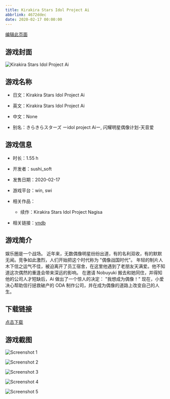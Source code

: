 ```yaml
---
title: Kirakira Stars Idol Project Ai
abbrlink: 4672ddec
date: 2020-02-17 00:00:00
---
```

[编辑此页面](https://github.com/ACG-3/ADV3-source/blob/main/source/_posts/Kirakira%20Stars%20Idol%20Project%20Ai.md)

## 游戏封面

![Kirakira Stars Idol Project Ai](https://pan.timero.xyz/d/onedrive/img_lib_001/Kirakira%20Stars%20Idol%20Project%20Ai_cover.avif)


## 游戏名称

- 日文：Kirakira Stars Idol Project Ai
- 英文：Kirakira Stars Idol Project Ai
- 中文：None

- 别名：きらきらスターズ ーidol project Aiー, 闪耀明星偶像计划-天音爱


## 游戏信息

- 时长：1.55 h
- 开发者：sushi_soft
- 发售日期：2020-02-17
- 游戏平台：win, swi
- 相关作品：
   - 续作：Kirakira Stars Idol Project Nagisa

- 相关链接：[vndb](https://vndb.org/v27959)


## 游戏简介

娱乐圈是一个战场。
近年来，无数偶像明星纷纷出道，有的名利双收，有的默默无闻。竞争如此激烈，人们开始把这个时代称为 "偶像战国时代"。
年轻的制片人木下信之运气不佳，被迫离开了员工宿舍，在这里他遇到了老朋友天满爱。他不知道这次偶然的重逢会带来深远的影响。
在邀请 Nobuyuki 搬去和她同住，并得知他的公司人才短缺后，Ai 做出了一个惊人的决定：
"我想成为偶像！"
现在，小爱决心帮助信行拯救破产的 ODA 制作公司，并在成为偶像的道路上改变自己的人生。




## 下载链接

[点击下载](https://pan.timero.xyz/onedrive/adv_lib_001/Kirakira%20Stars%20Idol%20Project%20Ai)


## 游戏截图


![Screenshot 1](https://pan.timero.xyz/d/onedrive/img_lib_001/Kirakira%20Stars%20Idol%20Project%20Ai_Screenshot_1.avif)

![Screenshot 2](https://pan.timero.xyz/d/onedrive/img_lib_001/Kirakira%20Stars%20Idol%20Project%20Ai_Screenshot_2.avif)

![Screenshot 3](https://pan.timero.xyz/d/onedrive/img_lib_001/Kirakira%20Stars%20Idol%20Project%20Ai_Screenshot_3.avif)

![Screenshot 4](https://pan.timero.xyz/d/onedrive/img_lib_001/Kirakira%20Stars%20Idol%20Project%20Ai_Screenshot_4.avif)

![Screenshot 5](https://pan.timero.xyz/d/onedrive/img_lib_001/Kirakira%20Stars%20Idol%20Project%20Ai_Screenshot_5.avif)

